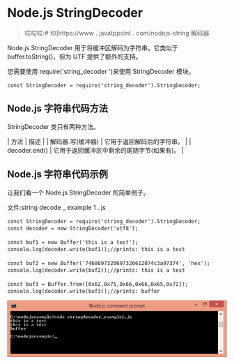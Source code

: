# Node.js StringDecoder

> 哎哎哎:# t0]https://www . javatppoint . com/nodejs-string 解码器

Node.js StringDecoder 用于将缓冲区解码为字符串。它类似于 buffer.toString()，但为 UTF 提供了额外的支持。

您需要使用 require('string_decoder ')来使用 StringDecoder 模块。

```
const StringDecoder = require('string_decoder').StringDecoder;

```

## Node.js 字符串代码方法

StringDecoder 类只有两种方法。

| 方法 | 描述 |
| 解码器.写(缓冲器) | 它用于返回解码后的字符串。 |
| decoder.end() | 它用于返回缓冲区中剩余的尾随字节(如果有)。 |

## Node.js 字符串代码示例

让我们看一个 Node.js StringDecoder 的简单例子。

文件:string decode _ example 1 . js

```
const StringDecoder = require('string_decoder').StringDecoder;
const decoder = new StringDecoder('utf8');

const buf1 = new Buffer('this is a test');
console.log(decoder.write(buf1));//prints: this is a test

const buf2 = new Buffer('7468697320697320612074c3a97374', 'hex');
console.log(decoder.write(buf2));//prints: this is a test

const buf3 = Buffer.from([0x62,0x75,0x66,0x66,0x65,0x72]);
console.log(decoder.write(buf3));//prints: buffer

```

![Node.js stringdecoder example 1](img/a057d574d6b65df5e1f73b5d22389764.png)